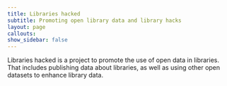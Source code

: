 ```yaml
---
title: Libraries hacked
subtitle: Promoting open library data and library hacks
layout: page
callouts: 
show_sidebar: false
---
```


Libraries hacked is a project to promote the use of open data in libraries. That includes publishing data about libraries, as well as using other open datasets to enhance library data.
